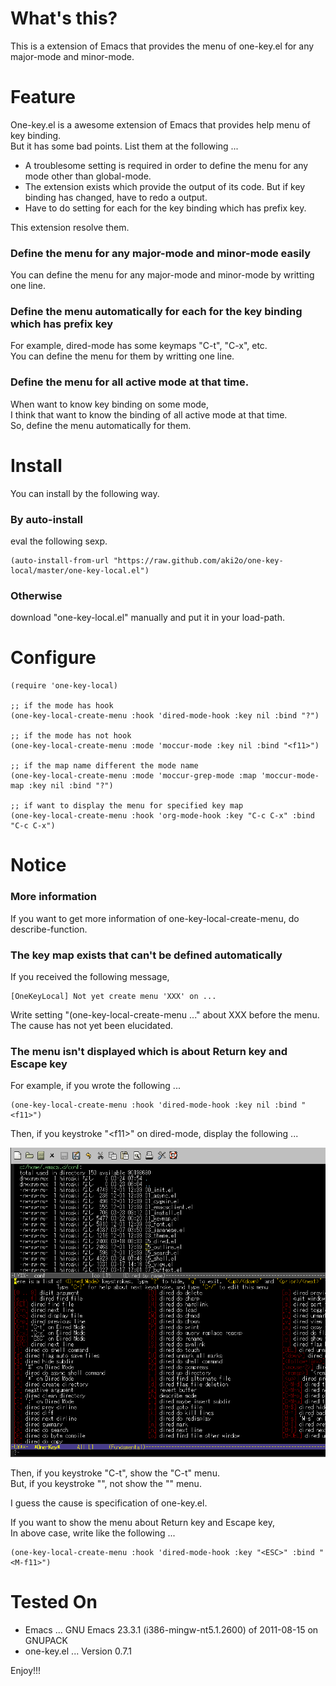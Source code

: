 What's this?
============

This is a extension of Emacs that provides the menu of one-key.el for any major-mode and minor-mode.

Feature
=======

One-key.el is a awesome extension of Emacs that provides help menu of key binding.  
But it has some bad points. List them at the following ...  

* A troublesome setting is required in order to define the menu for any mode other than global-mode.
* The extension exists which provide the output of its code. But if key binding has changed, have to redo a output.
* Have to do setting for each for the key binding which has prefix key.

This extension resolve them.

### Define the menu for any major-mode and minor-mode easily

You can define the menu for any major-mode and minor-mode by writting one line.

### Define the menu automatically for each for the key binding which has prefix key

For example, dired-mode has some keymaps "C-t", "C-x", etc.  
You can define the menu for them by writting one line.

### Define the menu for all active mode at that time.

When want to know key binding on some mode,  
I think that want to know the binding of all active mode at that time.  
So, define the menu automatically for them.

Install
=======

You can install by the following way.

### By auto-install

eval the following sexp.

    (auto-install-from-url "https://raw.github.com/aki2o/one-key-local/master/one-key-local.el")

### Otherwise

download "one-key-local.el" manually and put it in your load-path.

Configure
=========

    (require 'one-key-local)

    ;; if the mode has hook
    (one-key-local-create-menu :hook 'dired-mode-hook :key nil :bind "?")

    ;; if the mode has not hook
    (one-key-local-create-menu :mode 'moccur-mode :key nil :bind "<f11>")

    ;; if the map name different the mode name
    (one-key-local-create-menu :mode 'moccur-grep-mode :map 'moccur-mode-map :key nil :bind "?")

    ;; if want to display the menu for specified key map
    (one-key-local-create-menu :hook 'org-mode-hook :key "C-c C-x" :bind "C-c C-x")

Notice
======

### More information

If you want to get more information of one-key-local-create-menu, do describe-function.

### The key map exists that can't be defined automatically

If you received the following message,  

    [OneKeyLocal] Not yet create menu 'XXX' on ...

Write setting "(one-key-local-create-menu ..." about XXX before the menu.  
The cause has not yet been elucidated.

### The menu isn't displayed which is about Return key and Escape key

For example, if you wrote the following ...

    (one-key-local-create-menu :hook 'dired-mode-hook :key nil :bind "<f11>")

Then, if you keystroke "&lt;f11&gt;" on dired-mode, display the following ...

![Demo1](demo1.png)

Then, if you keystroke "C-t", show the "C-t" menu.  
But, if you keystroke "<ESC>", not show the "<ESC>" menu.  

I guess the cause is specification of one-key.el.

If you want to show the menu about Return key and Escape key,  
In above case, write like the following ...

    (one-key-local-create-menu :hook 'dired-mode-hook :key "<ESC>" :bind "<M-f11>")


Tested On
=========

* Emacs ... GNU Emacs 23.3.1 (i386-mingw-nt5.1.2600) of 2011-08-15 on GNUPACK
* one-key.el ... Version 0.7.1


Enjoy!!!

